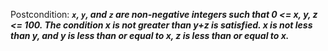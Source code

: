 Postcondition: ***`x`, `y`, and `z` are non-negative integers such that 0 <= x, y, z <= 100. The condition x is not greater than y+z is satisfied. x is not less than y, and y is less than or equal to x, z is less than or equal to x.***